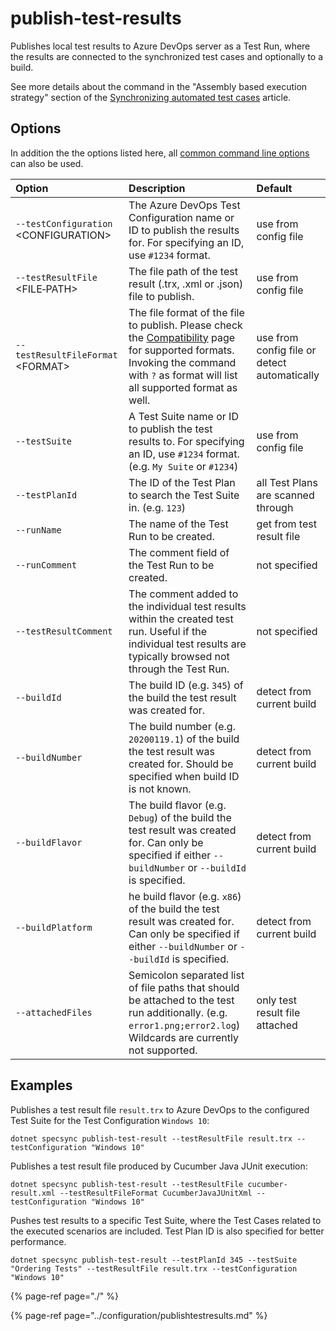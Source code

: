 # publish-test-results

Publishes local test results to Azure DevOps server as a Test Run, where the results are connected to the synchronized test cases and optionally to a build.

See more details about the command in the "Assembly based execution strategy" section of the [Synchronizing automated test cases](../../important-concepts/synchronizing-automated-test-cases.md) article.

## Options

In addition the the options listed here, all [common command line options](./#common-command-line-options) can also be used.

| Option | Description | Default |
| :--- | :--- | :--- |
| `--testConfiguration` &lt;CONFIGURATION&gt; | The Azure DevOps Test Configuration name or ID to publish the results for. For specifying an ID, use `#1234` format. | use from config file |
| `--testResultFile` &lt;FILE‑PATH&gt; | The file path of the test result \(.trx, .xml or .json\) file to publish. | use from config file |
| `--testResultFileFormat` &lt;FORMAT&gt; | The file format of the file to publish. Please check the [Compatibility](../compatibility.md#supported-test-result-formats) page for supported formats. Invoking the command with `?` as format will list all supported format as well. | use from config file or detect automatically |
| `--testSuite` | A Test Suite name or ID to publish the test results to. For specifying an ID, use `#1234` format. \(e.g. `My Suite` or `#1234`\) | use from config file |
| `--testPlanId` | The ID of the Test Plan to search the Test Suite in. \(e.g. `123`\) | all Test Plans are scanned through |
| `--runName` | The name of the Test Run to be created. | get from test result file |
| `--runComment` | The comment field of the Test Run to be created. | not specified |
| `--testResultComment` | The comment added to the individual test results within the created test run. Useful if the individual test results are typically browsed not through the Test Run. | not specified |
| `--buildId` | The build ID \(e.g. `345`\) of the build the test result was created for. | detect from current build |
| `--buildNumber` | The build number \(e.g. `20200119.1`\) of the build the test result was created for. Should be specified when build ID is not known. | detect from current build |
| `--buildFlavor` | The build flavor \(e.g. `Debug`\) of the build the test result was created for. Can only be specified if either `--buildNumber` or `--buildId` is specified. | detect from current build |
| `--buildPlatform` | he build flavor \(e.g. `x86`\) of the build the test result was created for. Can only be specified if either `--buildNumber` or `--buildId` is specified. | detect from current build |
| `--attachedFiles` | Semicolon separated list of file paths that should be attached to the test run additionally. \(e.g. `error1.png;error2.log`\) Wildcards are currently not supported. | only test result file attached |

## Examples

Publishes a test result file `result.trx` to Azure DevOps to the configured Test Suite for the Test Configuration `Windows 10`:

```text
dotnet specsync publish-test-result --testResultFile result.trx --testConfiguration "Windows 10"
```

Publishes a test result file produced by Cucumber Java JUnit execution:

```text
dotnet specsync publish-test-result --testResultFile cucumber-result.xml --testResultFileFormat CucumberJavaJUnitXml --testConfiguration "Windows 10"
```

Pushes test results to a specific Test Suite, where the Test Cases related to the executed scenarios are included. Test Plan ID is also specified for better performance.

```text
dotnet specsync publish-test-result --testPlanId 345 --testSuite "Ordering Tests" --testResultFile result.trx --testConfiguration "Windows 10"
```

{% page-ref page="./" %}

{% page-ref page="../configuration/publishtestresults.md" %}

